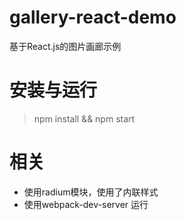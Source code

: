 # gallery-react-demo
基于React.js的图片画廊示例

# 安装与运行
> npm install && npm start

# 相关
- 使用radium模块，使用了内联样式
- 使用webpack-dev-server 运行
